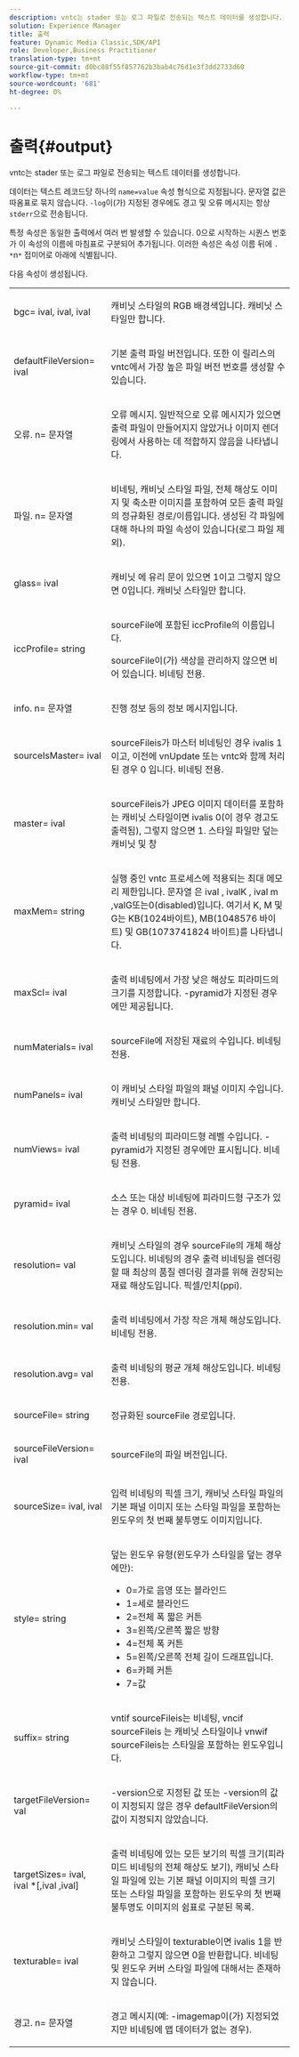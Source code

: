 ```yaml
---
description: vntc는 stader 또는 로그 파일로 전송되는 텍스트 데이터를 생성합니다.
solution: Experience Manager
title: 출력
feature: Dynamic Media Classic,SDK/API
role: Developer,Business Practitioner
translation-type: tm+mt
source-git-commit: d0bc88f55f857762b3bab4c76d1e3f3dd2733d60
workflow-type: tm+mt
source-wordcount: '681'
ht-degree: 0%

---
```



# 출력{#output}

vntc는 stader 또는 로그 파일로 전송되는 텍스트 데이터를 생성합니다.

데이터는 텍스트 레코드당 하나의 `name=value` 속성 형식으로 지정됩니다. 문자열 값은 따옴표로 묶지 않습니다. `-log`이(가) 지정된 경우에도 경고 및 오류 메시지는 항상 `stderr`으로 전송됩니다.

특정 속성은 동일한 출력에서 여러 번 발생할 수 있습니다. 0으로 시작하는 시퀀스 번호가 이 속성의 이름에 마침표로 구분되어 추가됩니다. 이러한 속성은 속성 이름 뒤에 `. *`n`*` 접미어로 아래에 식별됩니다.

다음 속성이 생성됩니다.

<table id="simpletable_32AAA1A2DDB04BC6B86885E6223BF609"> 
 <tr class="strow"> 
  <td class="stentry"> <p><span class="codeph">bgc=<span class="varname"> ival</span>,<span class="varname"> ival</span>,<span class="varname"> ival</span></span> </p> </td> 
  <td class="stentry"> <p>캐비닛 스타일의 RGB 배경색입니다. 캐비닛 스타일만 합니다. </p></td> 
 </tr> 
 <tr class="strow"> 
  <td class="stentry"> <p><span class="codeph">defaultFileVersion=<span class="varname"> ival</span></span> </p></td> 
  <td class="stentry"> <p>기본 출력 파일 버전입니다. 또한 이 릴리스의 <span class="filepath"> vntc</span>에서 가장 높은 파일 버전 번호를 생성할 수 있습니다. </p></td> 
 </tr> 
 <tr class="strow"> 
  <td class="stentry"> <p><span class="codeph">오류.<span class="varname"> n</span>=<span class="varname"> 문자열</span></span> </p></td> 
  <td class="stentry"> <p>오류 메시지. 일반적으로 오류 메시지가 있으면 출력 파일이 만들어지지 않았거나 이미지 렌더링에서 사용하는 데 적합하지 않음을 나타냅니다. </p></td> 
 </tr> 
 <tr class="strow"> 
  <td class="stentry"> <p><span class="codeph">파일.<span class="varname"> n</span>=<span class="varname"> 문자열</span></span> </p></td> 
  <td class="stentry"> <p>비네팅, 캐비닛 스타일 파일, 전체 해상도 이미지 및 축소판 이미지를 포함하여 모든 출력 파일의 정규화된 경로/이름입니다. 생성된 각 파일에 대해 하나의 파일 속성이 있습니다(로그 파일 제외). </p></td> 
 </tr> 
 <tr class="strow"> 
  <td class="stentry"> <p><span class="codeph">glass=<span class="varname"> ival</span></span> </p></td> 
  <td class="stentry"> <p><span class="varname"> 캐비닛</span> 에 유리 문이 있으면 1이고 그렇지 않으면 0입니다. 캐비닛 스타일만 합니다. </p></td> 
 </tr> 
 <tr class="strow"> 
  <td class="stentry"> <p><span class="codeph">iccProfile=<span class="varname"> string</span></span> </p></td> 
  <td class="stentry"> <p><span class="varname"> sourceFile</span>에 포함된 iccProfile의 이름입니다. </p> <p><span class="varname"> sourceFile</span>이(가) 색상을 관리하지 않으면 비어 있습니다. 비네팅 전용. </p></td> 
 </tr> 
 <tr class="strow"> 
  <td class="stentry"> <p><span class="codeph">info.<span class="varname"> n</span>=<span class="varname"> 문자열</span></span> </p></td> 
  <td class="stentry"> <p>진행 정보 등의 정보 메시지입니다. </p></td> 
 </tr> 
 <tr class="strow"> 
  <td class="stentry"> <p><span class="codeph">sourceIsMaster=<span class="varname"> ival</span></span> </p></td> 
  <td class="stentry"> <p><span class="varname"> </span> sourceFileis가  <span class="varname"> </span> 마스터 비네팅인 경우 ivalis 1이고, 이전에 vnUpdate 또는 vntc와 함께 처리된 경우  <span class="filepath"> </span> 0 <span class="filepath"> 입니다</span>. 비네팅 전용. </p></td> 
 </tr> 
 <tr class="strow"> 
  <td class="stentry"> <p><span class="codeph">master=<span class="varname"> ival</span></span> </p></td> 
  <td class="stentry"> <p><span class="varname"> sourceFileis가 </span>   <span class="varname"> </span> JPEG 이미지 데이터를 포함하는 캐비닛 스타일이면 ivalis 0(이 경우 경고도 출력됨), 그렇지 않으면 1. 스타일 파일만 덮는 캐비닛 및 창 </p></td> 
 </tr> 
 <tr class="strow"> 
  <td class="stentry"> <p><span class="codeph">maxMem=<span class="varname"> string</span></span> </p></td> 
  <td class="stentry"> <p>실행 중인 <span class="filepath"> vntc</span> 프로세스에 적용되는 최대 메모리 제한입니다. <span class="varname"> 문자열</span> 은 ival <span class="varname"> , </span>ivalK <span class="varname"> , </span>ival <span class="varname"> m</span>  <span class="varname">  </span>  <span class="codeph">  </span> ,valG또는0(disabled)입니다. 여기서 <span class="varname"> K</span>, <span class="varname"> M</span> 및 <span class="varname"> G</span>는 KB(1024바이트), MB(1048576 바이트) 및 GB(1073741824 바이트)를 나타냅니다. </p></td> 
 </tr> 
 <tr class="strow"> 
  <td class="stentry"> <p><span class="codeph">maxScl=<span class="varname"> ival</span></span> </p></td> 
  <td class="stentry"> <p>출력 비네팅에서 가장 낮은 해상도 피라미드의 크기를 지정합니다. <span class="codeph"> -pyramid</span>가 지정된 경우에만 제공됩니다. </p></td> 
 </tr> 
 <tr class="strow"> 
  <td class="stentry"> <p><span class="codeph">numMaterials=<span class="varname"> ival</span></span> </p></td> 
  <td class="stentry"> <p><span class="varname"> sourceFile</span>에 저장된 재료의 수입니다. 비네팅 전용. </p></td> 
 </tr> 
 <tr class="strow"> 
  <td class="stentry"> <p><span class="codeph">numPanels=<span class="codeph"> ival</span></span> </p></td> 
  <td class="stentry"> <p>이 캐비닛 스타일 파일의 패널 이미지 수입니다. 캐비닛 스타일만 합니다. </p></td> 
 </tr> 
 <tr class="strow"> 
  <td class="stentry"> <p><span class="codeph">numViews=<span class="codeph"> ival</span></span> </p></td> 
  <td class="stentry"> <p>출력 비네팅의 피라미드형 레벨 수입니다. -pyramid가 지정된 경우에만 표시됩니다. 비네팅 전용. </p></td> 
 </tr> 
 <tr class="strow"> 
  <td class="stentry"> <p><span class="codeph">pyramid=<span class="varname"> ival</span></span> </p></td> 
  <td class="stentry"> <p>소스 또는 대상 비네팅에 피라미드형 구조가 있는 경우 0. 비네팅 전용. </p></td> 
 </tr> 
 <tr class="strow"> 
  <td class="stentry"> <p><span class="codeph">resolution=<span class="varname"> val</span></span> </p></td> 
  <td class="stentry"> <p>캐비닛 스타일의 경우 <span class="varname"> sourceFile</span>의 개체 해상도입니다. 비네팅의 경우 출력 비네팅을 렌더링할 때 최상의 품질 렌더링 결과를 위해 권장되는 재료 해상도입니다. 픽셀/인치(ppi). </p></td> 
 </tr> 
 <tr class="strow"> 
  <td class="stentry"> <p><span class="codeph">resolution.min=<span class="varname"> val</span></span> </p></td> 
  <td class="stentry"> <p>출력 비네팅에서 가장 작은 개체 해상도입니다. 비네팅 전용. </p></td> 
 </tr> 
 <tr class="strow"> 
  <td class="stentry"> <p><span class="codeph">resolution.avg=<span class="varname"> val</span></span> </p></td> 
  <td class="stentry"> <p>출력 비네팅의 평균 개체 해상도입니다. 비네팅 전용. </p></td> 
 </tr> 
 <tr class="strow"> 
  <td class="stentry"> <p><span class="codeph">sourceFile=<span class="varname"> string</span></span> </p></td> 
  <td class="stentry"> <p>정규화된 <span class="varname"> sourceFile</span> 경로입니다. </p></td> 
 </tr> 
 <tr class="strow"> 
  <td class="stentry"> <p><span class="codeph">sourceFileVersion=<span class="varname"> ival</span></span> </p></td> 
  <td class="stentry"> <p><span class="varname"> sourceFile</span>의 파일 버전입니다. </p></td> 
 </tr> 
 <tr class="strow"> 
  <td class="stentry"> <p><span class="codeph">sourceSize=<span class="varname"> ival</span>,<span class="varname"> ival</span></span> </p></td> 
  <td class="stentry"> <p>입력 비네팅의 픽셀 크기, 캐비닛 스타일 파일의 기본 패널 이미지 또는 스타일 파일을 포함하는 윈도우의 첫 번째 불투명도 이미지입니다. </p></td> 
 </tr> 
 <tr class="strow"> 
  <td class="stentry"> <p><span class="codeph">style=<span class="varname"> string</span></span> </p></td> 
  <td class="stentry"> <p>덮는 윈도우 유형(윈도우가 스타일을 덮는 경우에만): </p> <p> 
    <ul id="ul_51AECE556B8B40109FFAD2B315D0695C"> 
     <li id="li_3D3B9211C7AF4810883AE815BEBD4228">0=가로 음영 또는 블라인드 </li> 
     <li id="li_DE88052467D64ECDAEB29264FC3904E4">1=세로 블라인드 </li> 
     <li id="li_6F976CABF7244B20A471391A685ED05F"> 2=전체 폭 짧은 커튼 </li> 
     <li id="li_E8D2B0B9189F4BDBB70E145E9196C1CD">3=왼쪽/오른쪽 짧은 방향 </li> 
     <li id="li_026F043A50D34C8AB850D9832F375DB7"> 4=전체 폭 커튼 </li> 
     <li id="li_283A2E5BFF75461B8F697FFF0796361F"> 5=왼쪽/오른쪽 전체 길이 드래프입니다. </li> 
     <li id="li_E175BA9EAE1F46B89109F4892FF54656"> 6=카페 커튼 </li> 
     <li id="li_79D2F7F68C4746F3B6742EFECD01BDD9"> 7=값 </li> 
    </ul> </p> </td> 
 </tr> 
 <tr class="strow"> 
  <td class="stentry"> <p><span class="codeph">suffix=<span class="varname"> string</span></span> </p></td> 
  <td class="stentry"> <p><span class="codeph"> vntif </span> sourceFileis는  <span class="varname"> </span> 비네팅, vncif  <span class="codeph"> </span> sourceFileis <span class="varname"> </span> 는 캐비닛 스타일이나 vnwif  <span class="codeph"> </span> sourceFileis는  <span class="varname"> </span> 스타일을 포함하는 윈도우입니다. </p></td> 
 </tr> 
 <tr class="strow"> 
  <td class="stentry"> <p><span class="codeph">targetFileVersion=<span class="varname"> val</span></span> </p></td> 
  <td class="stentry"> <p><span class="codeph"> -version</span>으로 지정된 값 또는<span class="codeph"> -version</span>의 값이 지정되지 않은 경우 <span class="codeph"> defaultFileVersion</span>의 값이 지정되지 않았습니다. </p></td> 
 </tr> 
 <tr class="strow"> 
  <td class="stentry"> <p><span class="codeph">targetSizes=<span class="varname"> ival</span>,<span class="varname"> ival</span><span class="varname"> *[,</span>ival<span class="varname"> ,</span>ival]</span> </p></td> 
  <td class="stentry"> <p>출력 비네팅에 있는 모든 보기의 픽셀 크기(피라미드 비네팅의 전체 해상도 보기), 캐비닛 스타일 파일에 있는 기본 패널 이미지의 픽셀 크기 또는 스타일 파일을 포함하는 윈도우의 첫 번째 불투명도 이미지의 쉼표로 구분된 목록. </p> </td> 
 </tr> 
 <tr class="strow"> 
  <td class="stentry"> <p><span class="codeph">texturable=<span class="varname"> ival</span></span> </p></td> 
  <td class="stentry"> <p><span class="varname"> 캐비닛 </span> 스타일이 texturable이면 ivalis 1을 반환하고 그렇지 않으면 0을 반환합니다. 비네팅 및 윈도우 커버 스타일 파일에 대해서는 존재하지 않습니다. </p></td> 
 </tr> 
 <tr class="strow"> 
  <td class="stentry"> <p><span class="codeph">경고.<span class="varname"> n</span>=<span class="varname"> 문자열</span></span> </p></td> 
  <td class="stentry"> <p>경고 메시지(예: <span class="codeph"> -imagemap</span>이(가) 지정되었지만 비네팅에 맵 데이터가 없는 경우). </p></td> 
 </tr> 
</table>


